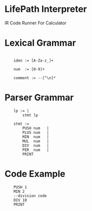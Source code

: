 # LifePath Interpreter 

IR Code Runner For Calculator

# Lexical Grammar
```

    iden := [A-Za-z_]+

    num  := [0-9]+
    
    comment := --[^\n]*

```

# Parser Grammar
```
    lp := |
        stmt lp
    
    stmt :=
        PUSH num   |
        PLUS num   |
        MIN  num   |
        MUL  num   |
        DIV  num   |
        PER  num   |
        PRINT
```

# Code Example 
```
    PUSH 1
    MIN 2
    --division code
    DIV 10
    PRINT
```